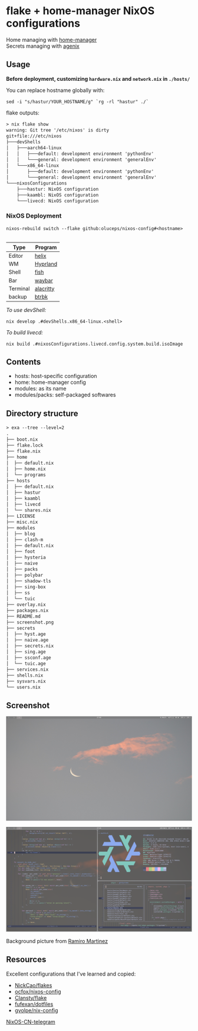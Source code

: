 # flake + home-manager NixOS configurations

Home managing with [home-manager](https://github.com/nix-community/home-manager)  
Secrets managing with [agenix](https://github.com/ryantm/agenix)  


## Usage
__Before deployment, customizing `hardware.nix` and `network.nix`  in `./hosts/`__

You can replace hostname globally with:    
```console  
sed -i "s/hastur/YOUR_HOSTNAME/g" `rg -rl "hastur" ./`  
```

flake outputs:  

```console
> nix flake show
warning: Git tree '/etc/nixos' is dirty
git+file:///etc/nixos
├───devShells
│   ├───aarch64-linux
│   │   ├───default: development environment 'pythonEnv'
│   │   └───general: development environment 'generalEnv'
│   └───x86_64-linux
│       ├───default: development environment 'pythonEnv'
│       └───general: development environment 'generalEnv'
└───nixosConfigurations
    ├───hastur: NixOS configuration
    ├───kaambl: NixOS configuration
    └───livecd: NixOS configuration
```  

### NixOS Deployment

```console
nixos-rebuild switch --flake github:oluceps/nixos-config#<hostname>
  
```
|Type|Program|
|---|---|
|Editor|[helix](https://github.com/oluceps/nixos-config/tree/pub/home/programs/helix)|
|WM|[Hyprland](https://github.com/oluceps/nixos-config/tree/pub/home/programs/hyprland)|
|Shell|[fish](https://github.com/oluceps/nixos-config/tree/pub/home/programs/fish)|
|Bar|[waybar](https://github.com/oluceps/nixos-config/tree/pub/home/programs/waybar)|
|Terminal|[alacritty](https://github.com/oluceps/nixos-config/tree/pub/home/programs/alacritty)|
|backup|[btrbk](https://github.com/oluceps/nixos-config/tree/pub/modules/btrbk)|  

_To use devShell:_  
```console
nix develop .#devShells.x86_64-linux.<shell>
```   

_To build livecd:_

```console
nix build .#nixosConfigurations.livecd.config.system.build.isoImage
```



## Contents
+ hosts: host-specific configuration  
+ home: home-manager config  
+ modules: as its name  
+ modules/packs: self-packaged softwares


## Directory structure  
```console  
> exa --tree --level=2
.
├── boot.nix
├── flake.lock
├── flake.nix
├── home
│  ├── default.nix
│  ├── home.nix
│  └── programs
├── hosts
│  ├── default.nix
│  ├── hastur
│  ├── kaambl
│  ├── livecd
│  └── shares.nix
├── LICENSE
├── misc.nix
├── modules
│  ├── blog
│  ├── clash-m
│  ├── default.nix
│  ├── foot
│  ├── hysteria
│  ├── naive
│  ├── packs
│  ├── polybar
│  ├── shadow-tls
│  ├── sing-box
│  ├── ss
│  └── tuic
├── overlay.nix
├── packages.nix
├── README.md
├── screenshot.png
├── secrets
│  ├── hyst.age
│  ├── naive.age
│  ├── secrets.nix
│  ├── sing.age
│  ├── ssconf.age
│  └── tuic.age
├── services.nix
├── shells.nix
├── sysvars.nix
└── users.nix

```  

## Screenshot  
![screenshot](./screenshots/shot_1.png)

![screenshot](./screenshots/shot_2.png)

  
Background picture from [Ramiro Martinez](https://unsplash.com/@ramiro250)  

## Resources  
Excellent configurations that I've learned and copied:  
+ [NickCao/flakes](https://github.com/NickCao/flakes)  
+ [ocfox/nixos-config](https://github.com/ocfox/nixos-config)  
+ [Clansty/flake](https://github.com/Clansty/flake)  
+ [fufexan/dotfiles](https://github.com/fufexan/dotfiles)  
+ [gvolpe/nix-config](https://github.com/gvolpe/nix-config)

[NixOS-CN-telegram](https://github.com/nixos-cn/NixOS-CN-telegram)


